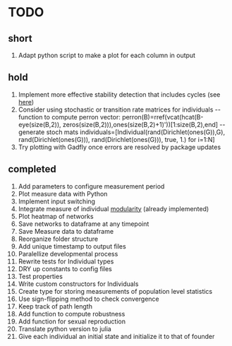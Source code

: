 # TODO

## short

1. Adapt python script to make a plot for each column in output

## hold

1. Implement more effective stability detection that includes cycles (see [here](http://dx.plos.org/10.1371/journal.pone.0034285))
1. Consider using stochastic or transition rate matrices for individuals -- function to compute perron vector: perron(B)=rref(vcat(hcat(B-eye(size(B,2)), zeros(size(B,2))),ones(size(B,2)+1)'))[1:size(B,2),end] -- generate stoch mats individuals=[Individual(rand(Dirichlet(ones(G)),G), rand(Dirichlet(ones(G))), rand(Dirichlet(ones(G))), true, 1.) for i=1:N]
1. Try plotting with Gadfly once errors are resolved by package updates

## completed

1. Add parameters to configure measurement period
1. Plot measure data with Python
1. Implement input switching
1. Integrate measure of individual [modularity][1] (already implemented)
1. Plot heatmap of networks
1. Save networks to dataframe at any timepoint
1. Save Measure data to dataframe
1. Reorganize folder structure
1. Add unique timestamp to output files
1. Paralellize developmental process
1. Rewrite tests for Individual types
1. DRY up constants to config files
1. Test properties
1. Write custom constructors for Individuals
1. Create type for storing measurements of population level statistics
1. Use sign-flipping method to check convergence
1. Keep track of path length
1. Add function to compute robustness
1. Add function for sexual reproduction
1. Translate python version to julia
1. Give each individual an initial state and initialize it to that of founder


[1]: http://igraph.sourceforge.net/doc/python/igraph.GraphBase-class.html#modularity
